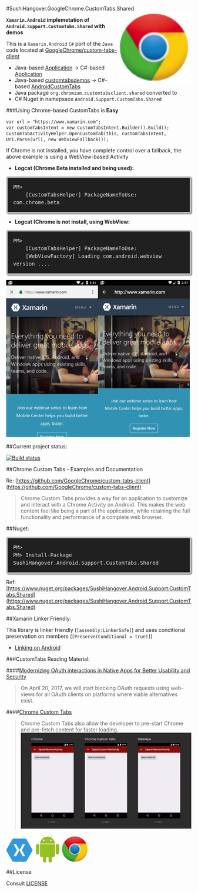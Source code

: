 
#SushiHangover.GoogleChrome.CustomTabs.Shared
<img style="float: right;" src="media/icon.gif" style="width:100px">

**`Xamarin.Android` implemetation of `Android.Support.CustomTabs.Shared` with demos**

This is a `Xamarin.Android` `C#` port of the `Java` code located at [GoogleChrome/custom-tabs-client](https://github.com/GoogleChrome/custom-tabs-client)

* Java-based [Application](https://github.com/GoogleChrome/custom-tabs-client/tree/master/Application) -> C#-based [Application](https://github.com/sushihangover/SushiHangover.GoogleChrome.CustomTabs.Shared/tree/master/src/Application)
* Java-based [customtabsdemos](https://github.com/GoogleChrome/custom-tabs-client/tree/master/demos/src/main) -> C#-based [AndroidCustomTabs](https://github.com/sushihangover/SushiHangover.GoogleChrome.CustomTabs.Shared/tree/master/src/AndroidCustomTabs)
* Java package `org.chromium.customtabsclient.shared` converted to 
* C# Nuget in namepsace `Android.Support.CustomTabs.Shared`

###Using Chrome-based CustomTabs is **Easy**

	var url = "https://www.xamarin.com";
	var customTabsIntent = new CustomTabsIntent.Builder().Build();
	CustomTabActivityHelper.OpenCustomTab(this, customTabsIntent, Uri.Parse(url), new WebviewFallback());

If Chrome is not installed, you have complete control over a fallback, the above example is using a WebView-based Activity

* **Logcat (Chrome Beta installed and being used):**

<div class="nuget-badge">
<p>
<code>
	[CustomTabsHelper] PackageNameToUse: com.chrome.beta
</code>
</p>
</div>

* **Logcat (Chrome is not install, using WebView:**

<div class="nuget-badge">
<p>
<code>
	[CustomTabsHelper] PackageNameToUse: 
	[WebViewFactory] Loading com.android.webview version ....
</code>
</p>
</div>


<img src="media/screen1.png" style="width:250px"><img src="media/fallback.png" style="width:250px">
  
  
##Current project status:

[![Build status](https://ci.appveyor.com/api/projects/status/t0effqwccstt7iyh/branch/master?svg=true)](https://ci.appveyor.com/api/projects/status/t0effqwccstt7iyh/branch/master?svg=true)

##Chrome Custom Tabs - Examples and Documentation

Re: [https://github.com/GoogleChrome/custom-tabs-client](https://github.com/GoogleChrome/custom-tabs-client)

>Chrome Custom Tabs provides a way for an application to customize and interact with a Chrome Activity on Android. This makes the web content feel like being a part of the application, while retaining the full functionality and performance of a complete web browser.

##Nuget:

<div class="nuget-badge">
<p>
<code>
PM> Install-Package SushiHangover.Android.Support.CustomTabs.Shared
</code>
</p>
</div>

Ref: [https://www.nuget.org/packages/SushiHangover.Android.Support.CustomTabs.Shared](https://www.nuget.org/packages/SushiHangover.Android.Support.CustomTabs.Shared)

##Xamarin Linker Friendly:

This library is linker friendly (`[assembly:LinkerSafe]`) and uses conditional preservation on members (`[Preserve(Conditional = true)]`)

* [Linking on Android](https://developer.xamarin.com/search?q=linking%20on%20android)


###CustomTabs Reading Material:

####[Modernizing OAuth interactions in Native Apps for Better Usability and Security](https://developers.googleblog.com/2016/08/modernizing-oauth-interactions-in-native-apps.html)

>On April 20, 2017, we will start blocking OAuth requests using web-views for all OAuth clients on platforms where viable alternatives exist.

####[Chrome Custom Tabs]( https://developer.chrome.com/multidevice/android/customtabs)


>Chrome Custom Tabs also allow the developer to pre-start Chrome and pre-fetch content for faster loading.
>![](media/performance.gif)

<img src="media/xamarin.png" alt="Xamarin" style="width: 75px;"/><img src="media/Android.png" alt="Android" style="width: 75px;"/><img src="media/chrome.png" alt="Chrome" style="width: 75px;"/>


##License

Consult [LICENSE](https://github.com/sushihangover/SushiHangover.GoogleChrome.CustomTabs.Shared/blob/master/LICENSE)

<head>
<style>
.nuget-badge code {
    -moz-border-radius: 5px;
    -webkit-border-radius: 5px;
    background-color: #202020;
    border: 4px solid silver;
    border-radius: 5px;
    box-shadow: 2px 2px 3px #6e6e6e;
    color: #e2e2e2;
    display: block;
    font: 1.0em 'andale mono', 'lucida console', monospace;
    line-height: 1.5em;
    overflow: auto;
    padding: 15px
}
.nuget-badge code::before {
    content: "PM> "
}
.code {
    -moz-border-radius: 5px;
    -webkit-border-radius: 5px;
    background-color: #202020;
    border: 4px solid silver;
    border-radius: 5px;
    box-shadow: 2px 2px 3px #6e6e6e;
    color: #e2e2e2;
    display: block;
    font: 1.0em 'andale mono', 'lucida console', monospace;
    line-height: 1.5em;
    overflow: auto;
    padding: 15px
}

</style>
</head>

